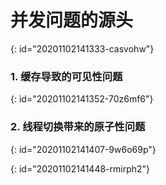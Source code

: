 # 并发问题的源头
{: id="20201102141333-casvohw"}

### 1. 缓存导致的可见性问题
{: id="20201102141352-70z6mf6"}

### 2. 线程切换带来的原子性问题
{: id="20201102141407-9w6o69p"}

{: id="20201102141448-rmirph2"}
